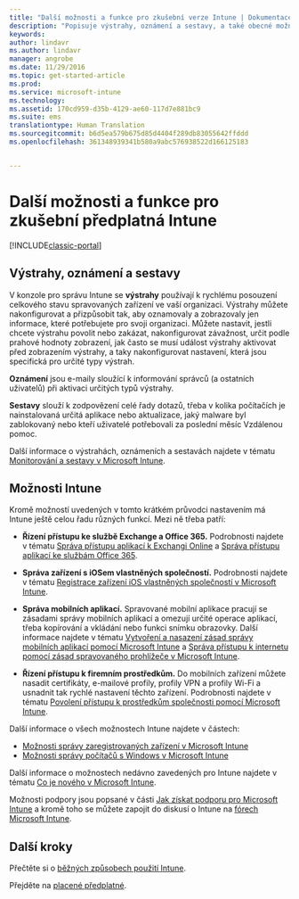 ```yaml
---
title: "Další možnosti a funkce pro zkušební verze Intune | Dokumentace Microsoftu"
description: "Popisuje výstrahy, oznámení a sestavy, a také obecné možnosti Intune, o kterých potřebujete vědět při registraci bezplatné 30denní zkušební verze Intune."
keywords: 
author: lindavr
ms.author: lindavr
manager: angrobe
ms.date: 11/29/2016
ms.topic: get-started-article
ms.prod: 
ms.service: microsoft-intune
ms.technology: 
ms.assetid: 170cd959-d35b-4129-ae60-117d7e881bc9
ms.suite: ems
translationtype: Human Translation
ms.sourcegitcommit: b6d5ea579b675d85d4404f289db83055642ffddd
ms.openlocfilehash: 361348939341b580a9abc576938522d166125183


---
```


# <a name="other-options-and-extras-for-intune-evaluation-subscriptions"></a>Další možnosti a funkce pro zkušební předplatná Intune

[!INCLUDE[classic-portal](../includes/classic-portal.md)]

## <a name="alerts-notifications-and-reports"></a>Výstrahy, oznámení a sestavy
V konzole pro správu Intune se **výstrahy** používají k rychlému posouzení celkového stavu spravovaných zařízení ve vaší organizaci. Výstrahy můžete nakonfigurovat a přizpůsobit tak, aby oznamovaly a zobrazovaly jen informace, které potřebujete pro svoji organizaci. Můžete nastavit, jestli chcete výstrahu povolit nebo zakázat, nakonfigurovat závažnost, určit podle prahové hodnoty zobrazení, jak často se musí událost výstrahy aktivovat před zobrazením výstrahy, a taky nakonfigurovat nastavení, která jsou specifická pro určité typy výstrah.

**Oznámení** jsou e-maily sloužící k informování správců (a ostatních uživatelů) při aktivaci určitých typů výstrahy.

**Sestavy** slouží k zodpovězení celé řady dotazů, třeba v kolika počítačích je nainstalovaná určitá aplikace nebo aktualizace, jaký malware byl zablokovaný nebo kteří uživatelé potřebovali za poslední měsíc Vzdálenou pomoc.

Další informace o výstrahách, oznámeních a sestavách najdete v tématu [Monitorování a sestavy v Microsoft Intune](/Intune/Deploy-Use/monitoring-and-reports-with-microsoft-intune).

## <a name="intune-capabilities"></a>Možnosti Intune
Kromě možností uvedených v tomto krátkém průvodci nastavením má Intune ještě celou řadu různých funkcí. Mezi ně třeba patří:

-   **Řízení přístupu ke službě Exchange a Office 365.** Podrobnosti najdete v tématu [Správa přístupu aplikací k Exchangi Online](https://docs.microsoft.com/en-us/intune/deploy-use/restrict-access-to-email-and-o365-services-with-microsoft-intune) a [Správa přístupu aplikací ke službám Office 365](https://docs.microsoft.com/en-us/intune/deploy-use/restrict-access-to-email-and-o365-services-with-microsoft-intune).

-   **Správa zařízení s iOSem vlastněných společností.** Podrobnosti najdete v tématu [Registrace zařízení iOS vlastněných společností v Microsoft Intune](/Intune/Deploy-Use/enroll-corporate-owned-ios-devices-in-microsoft-intune).

-   **Správa mobilních aplikací.** Spravované mobilní aplikace pracují se zásadami správy mobilních aplikací a omezují určité operace aplikací, třeba kopírování a vkládání nebo funkci snímku obrazovky. Další informace najdete v tématu [Vytvoření a nasazení zásad správy mobilních aplikací pomocí Microsoft Intune](/Intune/Deploy-Use/create-and-deploy-mobile-app-management-policies-with-microsoft-intune) a [Správa přístupu k internetu pomocí zásad spravovaného prohlížeče v Microsoft Intune](/Intune/Deploy-Use/manage-internet-access-using-managed-browser-policies).

-   **Řízení přístupu k firemním prostředkům.** Do mobilních zařízení můžete nasadit certifikáty, e-mailové profily, profily VPN a profily Wi-Fi a usnadnit tak rychlé nastavení těchto zařízení. Podrobnosti najdete v tématu [Povolení přístupu k prostředkům společnosti pomocí Microsoft Intune](/Intune/Deploy-Use/enable-access-to-company-resources-with-microsoft-intune).

Další informace o všech možnostech Intune najdete v částech:
- [Možnosti správy zaregistrovaných zařízení v Microsoft Intune](/intune/get-started/mobile-device-management-capabilities-in-microsoft-intune)
- [Možnosti správy počítačů s Windows v Microsoft Intune](/intune/get-started/windows-pc-management-capabilities-in-microsoft-intune)

Další informace o možnostech nedávno zavedených pro Intune najdete v tématu [Co je nového v Microsoft Intune](/Intune/Deploy-Use/whats-new-in-microsoft-intune).

Možnosti podpory jsou popsané v části [Jak získat podporu pro Microsoft Intune](/Intune/Troubleshoot/how-to-get-support-for-microsoft-intune) a kromě toho se můžete zapojit do diskusí o Intune na [fórech Microsoft Intune](https://social.technet.microsoft.com/Forums/en-US/home?forum=microsoftintuneprod).

## <a name="next-steps"></a>Další kroky
Přečtěte si o [běžných způsobech použití Intune](common-ways-to-use-intune.md).

Přejděte na [placené předplatné](get-started-with-a-30-day-trial-of-microsoft-intune-step-7.md).



<!--HONumber=Dec16_HO2-->



